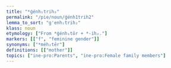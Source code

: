 ```yaml
---
title: "*ǵénh₁trih₂"
permalink: "/pie/noun/ǵénh1trih2"
lemma_to_sort: "g'enh₁trih₂"
klass: noun
etymology: ["From *ǵénh₁tōr +‎ *-ih₂."]
markers: [["f", "feminine gender"]]
synonyms: ["*méh₂tēr"]
definitions: [["mother"]]
topics: ["ine-pro:Parents", "ine-pro:Female family members"]
---
```

